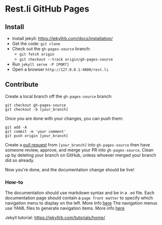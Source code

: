 # Rest.li GitHub Pages 

## Install 

 - Install jekyll: https://jekyllrb.com/docs/installation/
 - Get the code: `git clone`
 - Check out the `gh-pages-source` branch:
   - `git fetch origin`
   - `git checkout --track origin/gh-pages-source`
 - Run `jekyll serve -P [PORT]`
 - Open a browser `http://127.0.0.1:4000/rest.li`

## Contribute

Create a local branch off the `gh-pages-source` branch:

```
git checkout gh-pages-source
git checkout -b [your_branch]
```

Once you are done with your changes, you can push them:

```
git add -A
git commit -m 'your comment'
git push origin [your_branch]
```

Create a [pull request](https://github.com/linkedin/rest.li/compare/gh-pages-source...) from `[your_branch]` into `gh-pages-source` then have someone review, approve, and merge your PR into `gh-pages-source`. Clean up by deleting your branch on GitHub, unless whoever merged your branch did so already.

Now you're done, and the documentation change should be live!

### How-to

The documentation should use markdown syntax and be in a `.md` file.
Each documentation page should contain a `page front matter` to specify which navigation menu to display on the left. More info [here](https://jekyllrb.com/tutorials/navigation/#scenario-5-using-a-page-variable-to-select-the-yaml-list)
The navigation menus use YAML files to generate navigation items. More info
[here](https://jekyllrb.com/tutorials/navigation/)

Jekyll tutorial: https://jekyllrb.com/tutorials/home/

